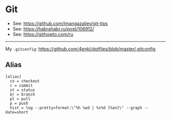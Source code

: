 # Git

- See: https://github.com/Imangazaliev/git-tips
- See: https://habrahabr.ru/post/106912/
- See: https://githowto.com/ru

---

My `.gitconfig`: https://github.com/4enki/dotfiles/blob/master/.gitconfig

## Alias

```
[alias]
  co = checkout
  c = commit
  st = status
  br = branch
  pl = pull
  p = push
  hist = log --pretty=format:\"%h %ad | %s%d [%an]\" --graph --date=short
```